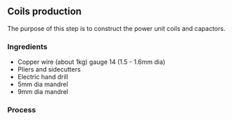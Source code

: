 ## Coils production

The purpose of this step is to construct the power unit coils and capactors.

### Ingredients
* Copper wire (about 1kg) gauge 14 (1.5 - 1.6mm dia)
* Pliers and sidecutters
* Electric hand drill
* 5mm dia mandrel
* 9mm dia mandrel


### Process

